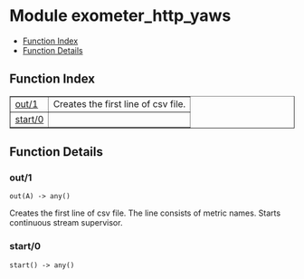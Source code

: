 

# Module exometer_http_yaws #
* [Function Index](#index)
* [Function Details](#functions)

<a name="index"></a>

## Function Index ##


<table width="100%" border="1" cellspacing="0" cellpadding="2" summary="function index"><tr><td valign="top"><a href="#out-1">out/1</a></td><td>
Creates the first line of csv file.</td></tr><tr><td valign="top"><a href="#start-0">start/0</a></td><td></td></tr></table>


<a name="functions"></a>

## Function Details ##

<a name="out-1"></a>

### out/1 ###

`out(A) -> any()`

Creates the first line of csv file. The line consists
of metric names. Starts continuous stream supervisor.

<a name="start-0"></a>

### start/0 ###

`start() -> any()`

